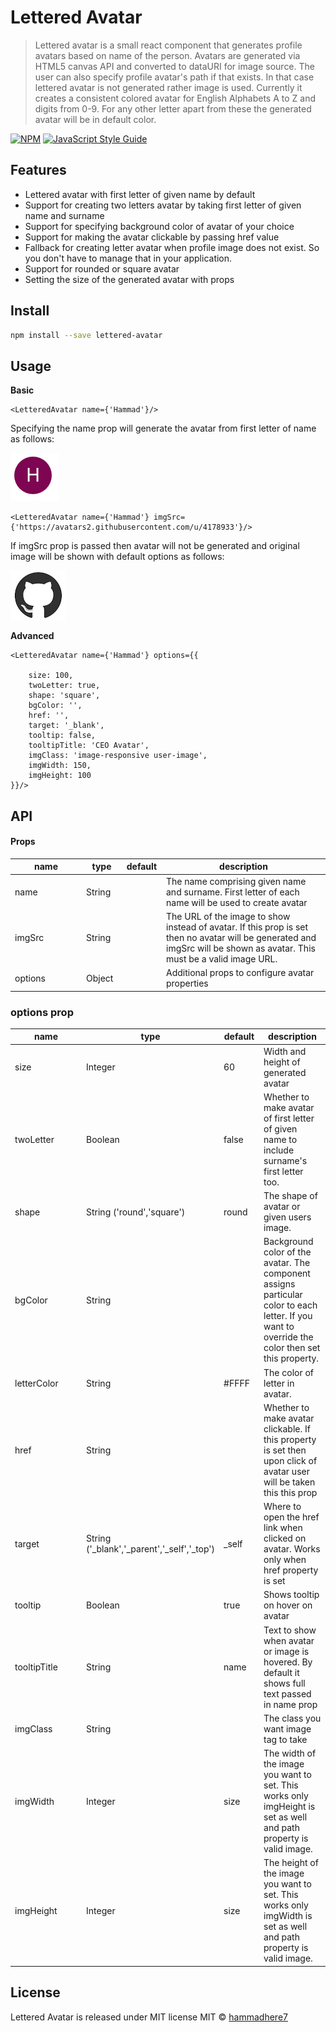 # Lettered Avatar

> Lettered avatar is a small react component that generates profile avatars based on name of the person. Avatars are generated via HTML5 canvas API and converted to dataURI for image source. The user can also specify profile avatar's path if that exists. In that case lettered avatar is not generated rather image is used. Currently it creates a consistent colored avatar for English Alphabets A to Z and digits from 0-9. For any other  letter apart from these the generated avatar will be in default color.  
    
[![NPM](https://img.shields.io/npm/v/lettered-avatar.svg)](https://www.npmjs.com/package/lettered-avatar) [![JavaScript Style Guide](https://img.shields.io/badge/code_style-standard-brightgreen.svg)](https://standardjs.com)

## Features  
  
* Lettered avatar with first letter of given name by default  
* Support for creating two letters avatar by taking first letter of given name and surname  
* Support for specifying background color of avatar of your choice  
* Support for making the avatar clickable by passing href value  
* Fallback for creating letter avatar when profile image does not exist. So you don't have to manage that in your application.  
* Support for rounded or square avatar  
* Setting the size of the generated avatar with props  

## Install

```bash
npm install --save lettered-avatar
```

## Usage  
  
**Basic**
```  
<LetteredAvatar name={'Hammad'}/>  
```  
Specifying the name prop will generate the avatar from first letter of name as follows:  

![Generated Avatar](img/avatar.png)  
```  
<LetteredAvatar name={'Hammad'} imgSrc={'https://avatars2.githubusercontent.com/u/4178933'}/>  
```  
If imgSrc prop is passed then avatar will not be generated and original image will be shown with default options as follows:

![User Avatar](img/user_avatar.png)  

**Advanced**  
```  
<LetteredAvatar name={'Hammad'} options={{  
  
    size: 100, 
    twoLetter: true,
    shape: 'square',
    bgColor: '', 
    href: '', 
    target: '_blank',
    tooltip: false, 
    tooltipTitle: 'CEO Avatar', 
    imgClass: 'image-responsive user-image', 
    imgWidth: 150, 
    imgHeight: 100  
}}/>  
```
## API  
  
#### Props  
<table class="table table-bordered table-striped">  
    <thead>  
    <tr>  
        <th style="width: 100px;">name</th>  
        <th style="width: 50px;">type</th>  
        <th style="width: 50px;">default</th>  
        <th>description</th>  
    </tr>  
    </thead>  
    <tbody>  
        <tr>  
          <td>name</td>  
          <td>String</td>  
          <td></td>  
          <td>The name comprising given name and surname. First letter of each name will be used to create avatar</td>  
        </tr>  
        <tr>  
          <td>imgSrc</td>  
          <td>String</td>  
          <td></td>  
          <td>The URL of the image to show instead of avatar. If this prop is set then no avatar will be generated and imgSrc will be shown as avatar. This must be a valid image URL.</td>  
        </tr>  
        <tr>  
          <td>options</td>  
          <td>Object</td>  
          <td></td>  
          <td>Additional props to configure avatar properties</td>  
        </tr>  
    </tbody>  
</table>  
  
### options prop  
  
<table class="table table-bordered table-striped">  
    <thead>  
    <tr>  
        <th style="width: 100px;">name</th>  
        <th style="width: 50px;">type</th>  
        <th style="width: 50px;">default</th>  
        <th>description</th>  
    </tr>  
    </thead>  
    <tbody>  
        <tr>  
          <td>size</td>  
          <td>Integer</td>  
          <td>60</td>  
          <td>Width and height of generated avatar</td>  
        </tr>  
        <tr>  
          <td>twoLetter</td>  
          <td>Boolean</td>  
          <td>false</td>  
          <td>Whether to make avatar of first letter of given name to include surname's first letter too.</td>  
        </tr>  
        <tr>  
          <td>shape</td>  
          <td>String ('round','square')</td>  
          <td>round</td>  
          <td>The shape of avatar or given users image.</td>  
        </tr>  
         <tr>  
                  <td>bgColor</td>  
                  <td>String</td>  
                  <td></td>  
                  <td>Background color of the avatar. The component assigns particular color to each letter. If you want to override the color then set this property.</td>  
                </tr>  
                <tr>  
                                  <td>letterColor</td>  
                                  <td>String</td>  
                                  <td>#FFFF</td>  
                                  <td>The color of letter in avatar.</td>  
                                </tr>  
         <tr>  
                  <td>href</td>  
                  <td>String</td>  
                  <td></td>  
                  <td>Whether to make avatar clickable. If this property is set then upon click of avatar user will be taken this this prop</td>  
         </tr>  
         <tr>  
                           <td>target</td>  
                           <td>String ('_blank','_parent','_self','_top')</td>  
                           <td>_self</td>  
                           <td>Where to open the href link when clicked on avatar. Works only when href property is set</td>  
                  </tr>  
 <tr>  
	   <td>tooltip</td>  
       <td>Boolean</td>  
       <td>true</td>  
       <td>Shows tooltip on hover on avatar</td>  
      </tr>     
                         <tr>  
                   <td>tooltipTitle</td>  
                   <td>String</td>  
                   <td>name</td>  
                   <td>Text to show when avatar or image is hovered. By default it shows full text passed in name prop</td>  
</tr>   
                         <tr>  
                   <td>imgClass</td>  
                   <td>String</td>  
                   <td></td>  
                   <td>The class you want image tag to take</td>  
                 </tr>                       
   <tr>  
                   <td>imgWidth</td>  
                   <td>Integer</td>  
                   <td>size</td>  
                   <td>The width of the image you want to set. This works only imgHeight is set as well and path property is valid image.</td>  
                 </tr>                       
                   <tr>  
                   <td>imgHeight</td>  
                   <td>Integer</td>  
                   <td>size</td>  
                   <td>The height of the image you want to set. This works only imgWidth is set as well and path property is valid image.</td>  
                 </tr>                       
 </tbody></table>

## License
Lettered Avatar is released under MIT license
MIT © [hammadhere7](https://github.com/hammadhere7)
